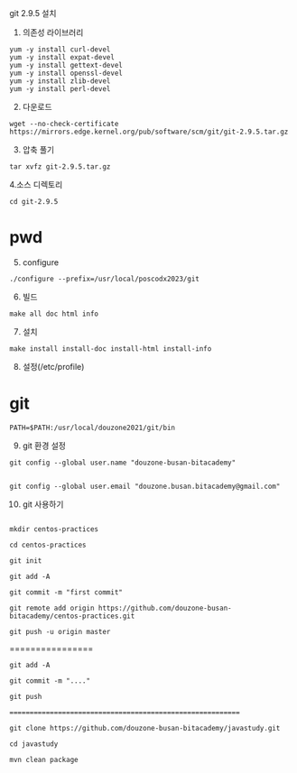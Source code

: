 git 2.9.5 설치

1. 의존성 라이브러리

```
yum -y install curl-devel
yum -y install expat-devel
yum -y install gettext-devel
yum -y install openssl-devel
yum -y install zlib-devel
yum -y install perl-devel

```

2. 다운로드

```
wget --no-check-certificate https://mirrors.edge.kernel.org/pub/software/scm/git/git-2.9.5.tar.gz

```

3. 압축 풀기

```
tar xvfz git-2.9.5.tar.gz
```

4.소스 디렉토리

```
cd git-2.9.5
```

# pwd

5. configure

```
./configure --prefix=/usr/local/poscodx2023/git
```

6. 빌드

```
make all doc html info
```

7. 설치

```
make install install-doc install-html install-info
```

8. 설정(/etc/profile)

# git

```
PATH=$PATH:/usr/local/douzone2021/git/bin
```

9. git 환경 설정

```
git config --global user.name "douzone-busan-bitacademy"


git config --global user.email "douzone.busan.bitacademy@gmail.com"
```

10. git 사용하기

```

mkdir centos-practices

cd centos-practices

git init

git add -A

git commit -m "first commit"

git remote add origin https://github.com/douzone-busan-bitacademy/centos-practices.git

git push -u origin master
```

================

```
git add -A

git commit -m "...."

git push

=========================================================

git clone https://github.com/douzone-busan-bitacademy/javastudy.git

cd javastudy

mvn clean package
```
